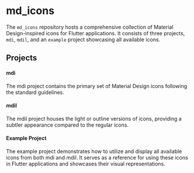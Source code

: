 # md_icons
The `md_icons` repository hosts a comprehensive collection of Material Design-inspired icons for Flutter applications. It consists of three projects, `mdi`, `mdil`, and an `example` project showcasing all available icons.


## Projects
#### mdi

The mdi project contains the primary set of Material Design icons following the standard guidelines.
#### mdil

The mdil project houses the light or outline versions of icons, providing a subtler appearance compared to the regular icons.
#### Example Project

The example project demonstrates how to utilize and display all available icons from both mdi and mdil. It serves as a reference for using these icons in Flutter applications and showcases their visual representations.
